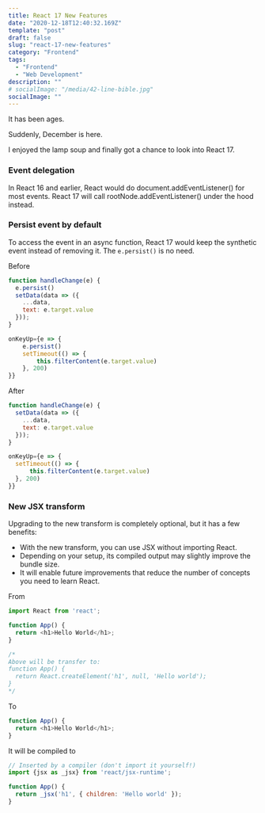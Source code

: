 ```yaml
---
title: React 17 New Features
date: "2020-12-18T12:40:32.169Z"
template: "post"
draft: false
slug: "react-17-new-features"
category: "Frontend"
tags:
  - "Frontend"
  - "Web Development"
description: ""
# socialImage: "/media/42-line-bible.jpg"
socialImage: ""
---
```


It has been ages.

Suddenly, December is here.

I enjoyed the lamp soup and finally got a chance to look into React 17.

### Event delegation

In React 16 and earlier, React would do document.addEventListener() for most events. React 17 will call rootNode.addEventListener() under the hood instead.

### Persist event by default

To access the event in an async function, React 17 would keep the synthetic event instead of removing it. The `e.persist()` is no need.

Before
```JavaScript
function handleChange(e) {
  e.persist()
  setData(data => ({
    ...data,
    text: e.target.value
  }));
}

onKeyUp={e => {
    e.persist()
    setTimeout(() => {
        this.filterContent(e.target.value)
    }, 200)
}}
```

After
```JavaScript
function handleChange(e) {
  setData(data => ({
    ...data,
    text: e.target.value
  }));
}

onKeyUp={e => {
  setTimeout(() => {
      this.filterContent(e.target.value)
  }, 200)
}}
```

### New JSX transform

Upgrading to the new transform is completely optional, but it has a few benefits:

- With the new transform, you can use JSX without importing React.
- Depending on your setup, its compiled output may slightly improve the bundle size.
- It will enable future improvements that reduce the number of concepts you need to learn React.

From
```JavaScript
import React from 'react';

function App() {
  return <h1>Hello World</h1>;
}

/*  
Above will be transfer to:
function App() {
  return React.createElement('h1', null, 'Hello world');
}
*/
```

To
```JavaScript
function App() {
  return <h1>Hello World</h1>;
}
```
It will be compiled to 
```JavaScript
// Inserted by a compiler (don't import it yourself!)
import {jsx as _jsx} from 'react/jsx-runtime';

function App() {
  return _jsx('h1', { children: 'Hello world' });
}
```
